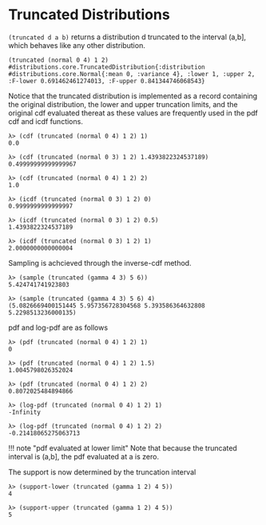 # Truncated Distributions
`(truncated d a b)` returns a distribution d truncated to the interval (a,b], which behaves like any other distribution.


```
(truncated (normal 0 4) 1 2)
#distributions.core.TruncatedDistribution{:distribution #distributions.core.Normal{:mean 0, :variance 4}, :lower 1, :upper 2, :F-lower 0.691462461274013, :F-upper 0.841344746068543}
```
Notice that the truncated distribution is implemented as a record containing the original distribution, the lower and upper truncation limits, and the original cdf evaluated thereat as these values are frequently used in the pdf cdf and icdf functions.

```
λ> (cdf (truncated (normal 0 4) 1 2) 1)
0.0

λ> (cdf (truncated (normal 0 3) 1 2) 1.4393822324537189)
0.49999999999999967

λ> (cdf (truncated (normal 0 4) 1 2) 2)
1.0

λ> (icdf (truncated (normal 0 3) 1 2) 0)
0.9999999999999997

λ> (icdf (truncated (normal 0 3) 1 2) 0.5)
1.4393822324537189

λ> (icdf (truncated (normal 0 3) 1 2) 1)
2.0000000000000004

```

Sampling is achcieved through the inverse-cdf method.
```
λ> (sample (truncated (gamma 4 3) 5 6))
5.424741741923803

λ> (sample (truncated (gamma 4 3) 5 6) 4)
(5.0826669400151445 5.957356728304568 5.393586364632808 5.2298513236000135)
```

pdf and log-pdf are as follows
```
λ> (pdf (truncated (normal 0 4) 1 2) 1)
0

λ> (pdf (truncated (normal 0 4) 1 2) 1.5)
1.0045798026352024

λ> (pdf (truncated (normal 0 4) 1 2) 2)
0.8072025484894866

λ> (log-pdf (truncated (normal 0 4) 1 2) 1)
-Infinity

λ> (log-pdf (truncated (normal 0 4) 1 2) 2)
-0.21418065275063713
```
!!! note "pdf evaluated at lower limit"
    Note that because the truncated interval is (a,b], the pdf evaluated at a is zero.


The support is now determined by the truncation interval
```
λ> (support-lower (truncated (gamma 1 2) 4 5))
4

λ> (support-upper (truncated (gamma 1 2) 4 5))
5
```
